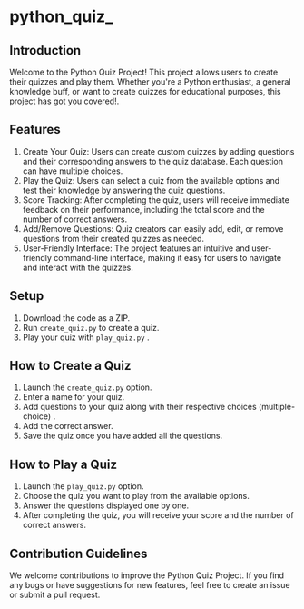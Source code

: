 # python_quiz_


## Introduction

 Welcome to the Python Quiz Project! This project allows users to create their quizzes and play them. Whether you're a Python enthusiast, a general knowledge 
 buff, or want to create quizzes for educational purposes, this project has got you covered!.

## Features

1. Create Your Quiz: Users can create custom quizzes by adding questions and their corresponding answers to the quiz database. Each question can have multiple 
   choices.
2. Play the Quiz: Users can select a quiz from the available options and test their knowledge by answering the quiz questions.
3. Score Tracking: After completing the quiz, users will receive immediate feedback on their performance, including the total score and the number of correct 
   answers.
4. Add/Remove Questions: Quiz creators can easily add, edit, or remove questions from their created quizzes as needed.
5. User-Friendly Interface: The project features an intuitive and user-friendly command-line interface, making it easy for users to navigate and interact with the quizzes.

## Setup

 1. Download the code as a ZIP.
 2. Run ```create_quiz.py``` to create a quiz.
 3. Play your quiz with ```play_quiz.py``` .

## How to Create a Quiz

 1. Launch the ```create_quiz.py``` option.
 2. Enter a name for your quiz.
 3. Add questions to your quiz along with their respective choices (multiple-choice) .
 4. Add the correct answer.
 5. Save the quiz once you have added all the questions.

## How to Play a Quiz

1. Launch the ```play_quiz.py``` option.
2. Choose the quiz you want to play from the available options.
3. Answer the questions displayed one by one.
4. After completing the quiz, you will receive your score and the number of correct answers.

## Contribution Guidelines
 We welcome contributions to improve the Python Quiz Project. If you find any bugs or have suggestions for new features, feel free to create an issue or submit a 
 pull request.
